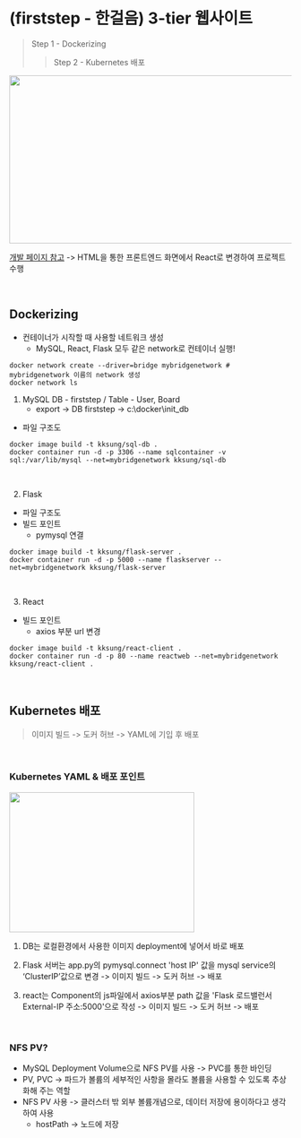 # (firststep - 한걸음) 3-tier 웹사이트
> Step 1 - Dockerizing
> > Step 2 - Kubernetes 배포
<img src="https://github.com/kksung/ssg_kubernetes/assets/110016279/c0d1c189-4ddd-406c-89e2-b964d9cafb5a" width=750 height=300>

[개발 페이지 참고](https://github.com/kksung/webapi) -> HTML을 통한 프론트엔드 화면에서 React로 변경하여 프로젝트 수행 

<br>

## Dockerizing

* 컨테이너가 시작할 때 사용할 네트워크 생성
  - MySQL, React, Flask 모두 같은 network로 컨테이너 실행! 
```
docker network create --driver=bridge mybridgenetwork # mybridgenetwork 이름의 network 생성
docker network ls
```

1. MySQL DB - firststep / Table - User, Board
   - export ﻿-> DB firststep -> ﻿c:\docker\init_db

- 파일 구조도

```
docker image build -t kksung/sql-db .
docker container run -d -p 3306 --name sqlcontainer -v sql:/var/lib/mysql --net=mybridgenetwork kksung/sql-db
```

<br>

2. Flask
- 파일 구조도
- 빌드 포인트
  - pymysql 연결 
```
docker image build -t kksung/flask-server .
docker container run -d -p 5000 --name flaskserver --net=mybridgenetwork kksung/flask-server
```

<br>

3. React
- 빌드 포인트
  - axios 부분 url 변경
```
docker image build -t kksung/react-client .
docker container run -d -p 80 --name reactweb --net=mybridgenetwork kksung/react-client .
```

<br>

## Kubernetes 배포
> 이미지 빌드 -> 도커 허브 -> YAML에 기입 후 배포

<br>

### Kubernetes YAML & 배포 포인트
<img src="https://github.com/kksung/ssg_kubernetes/assets/110016279/b8dbbda0-5df3-4913-8bf5-3574bc67cd30" width=330 height=250>

1. ﻿DB는 로컬환경에서 사용한 이미지 deployment에 넣어서 바로 배포

2. ﻿Flask 서버는 app.py의 pymysql.connect 'host IP' 값을 mysql service의 ‘ClusterIP’값으로 변경 -> 이미지 빌드 -> 도커 허브 -> 배포

3. r﻿eact는 Component의 js파일에서 axios부분 path 값을 'Flask 로드밸런서 External-IP 주소:5000'으로 작성 -> 이미지 빌드 -> 도커 허브 -> 배포

<br>

### NFS PV? 
- MySQL Deployment Volume으로 NFS PV를 사용 -> PVC를 통한 바인딩
- PV, PVC -> 파드가 볼륨의 세부적인 사항을 몰라도 볼륨을 사용할 수 있도록 추상화해 주는 역할
- NFS PV 사용 -> 클러스터 밖 외부 볼륨개념으로, 데이터 저장에 용이하다고 생각하여 사용
  - hostPath -> 노드에 저장
